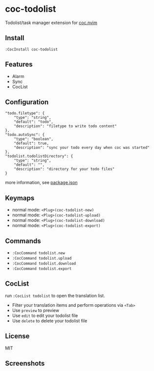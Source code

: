 # coc-todolist

Todolist/task manager extension for [coc.nvim](https://github.com/neoclide/coc.nvim)

## Install

```
:CocInstall coc-todolist
```

## Features

- Alarm
- Sync
- CocList

## Configuration

```jsonc
"todo.filetype": {
    "type": "string",
    "default": "todo",
    "description": "filetype to write todo content"
},
"todo.autoSync": {
    "type": "boolean",
    "default": true,
    "description": "sync your todo every day when coc was started"
},
"todolist.todolistDirectory": {
    "type": "string",
    "default": "",
    "description": "directory for your todo files"
}
```

more information, see [package.json](https://github.com/voldikss/coc-translator/blob/master/package.json)

## Keymaps

- normal mode: `<Plug>(coc-todolist-new)`
- normal mode: `<Plug>(coc-todolist-upload)`
- normal mode: `<Plug>(coc-todolist-download)`
- normal mode: `<Plug>(coc-todolist-export)`

## Commands

- `:CocCommand todolist.new`
- `:CocCommand todolist.upload`
- `:CocCommand todolist.download`
- `:CocCommand todolist.export`

## CocList

run `:CocList todolist` to open the translation list.

- Filter your translation items and perform operations via `<Tab>`
- Use `preview` to preview
- Use `edit` to edit your todolist file
- Use `delete` to delete your todolist file

## License

MIT

## Screenshots

![]()
![]()
